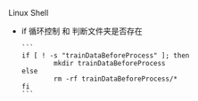 Linux Shell

- if  循环控制 和 判断文件夹是否存在

      ```
      if [ ! -s "trainDataBeforeProcess" ]; then
              mkdir trainDataBeforeProcess
      else
              rm -rf trainDataBeforeProcess/*
      fi
      ```

